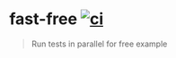 # fast-free [![ci](https://github.com/bahmutov/fast-free/actions/workflows/ci.yml/badge.svg?branch=main)](https://github.com/bahmutov/fast-free/actions/workflows/ci.yml)

> Run tests in parallel for free example
